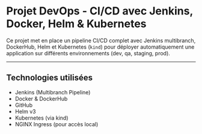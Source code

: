 # Projet DevOps - CI/CD avec Jenkins, Docker, Helm & Kubernetes

Ce projet met en place un pipeline CI/CD complet avec Jenkins multibranch, DockerHub, Helm et Kubernetes (`kind`) pour déployer automatiquement une application sur différents environnements (dev, qa, staging, prod).

---

## Technologies utilisées

- Jenkins (Multibranch Pipeline)
- Docker & DockerHub
- GitHub
- Helm v3
- Kubernetes (via kind)
- NGINX Ingress (pour accès local)
